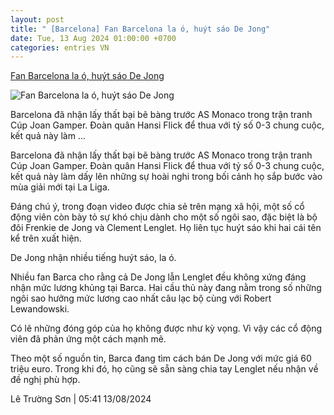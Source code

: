 ```yaml
---
layout: post
title: " [Barcelona] Fan Barcelona la ó, huýt sáo De Jong"
date: Tue, 13 Aug 2024 01:00:00 +0700
categories: entries VN
---
```

[Fan Barcelona la ó, huýt sáo De Jong](https://www.tinthethao.com.vn/fan-barcelona-la-o-huyt-sao-de-jong-d774240.html)

![Fan Barcelona la ó, huýt sáo De Jong](https://media.tinthethao.com.vn/resize/534x280/files/bongda/2024/08/13/fan-barcelona-la-o-huyt-sao-de-jong-1723502452452jpg.jpg)

Barcelona đã nhận lấy thất bại bẽ bàng trước AS Monaco trong trận tranh Cúp Joan Gamper. Đoàn quân Hansi Flick để thua với tỷ số 0-3 chung cuộc, kết quả này làm ...

Barcelona đã nhận lấy thất bại bẽ bàng trước AS Monaco trong trận tranh Cúp Joan Gamper. Đoàn quân Hansi Flick để thua với tỷ số 0-3 chung cuộc, kết quả này làm dấy lên những sự hoài nghi trong bối cảnh họ sắp bước vào mùa giải mới tại La Liga.

Đáng chú ý, trong đoạn video được chia sẻ trên mạng xã hội, một số cổ động viên còn bày tỏ sự khó chịu dành cho một số ngôi sao, đặc biệt là bộ đôi Frenkie de Jong và Clement Lenglet. Họ liên tục huýt sáo khi hai cái tên kể trên xuất hiện.

De Jong nhận nhiều tiếng huýt sáo, la ó.

Nhiều fan Barca cho rằng cả De Jong lẫn Lenglet đều không xứng đáng nhận mức lương khủng tại Barca. Hai cầu thủ này đang nằm trong số những ngôi sao hưởng mức lương cao nhất câu lạc bộ cùng với Robert Lewandowski.

Có lẽ những đóng góp của họ không được như kỳ vọng. Vì vậy các cổ động viên đã phản ứng một cách mạnh mẽ.

Theo một số nguồn tin, Barca đang tìm cách bán De Jong với mức giá 60 triệu euro. Trong khi đó, họ cũng sẽ sẵn sàng chia tay Lenglet nếu nhận về đề nghị phù hợp.

Lê Trường Sơn | 05:41 13/08/2024

